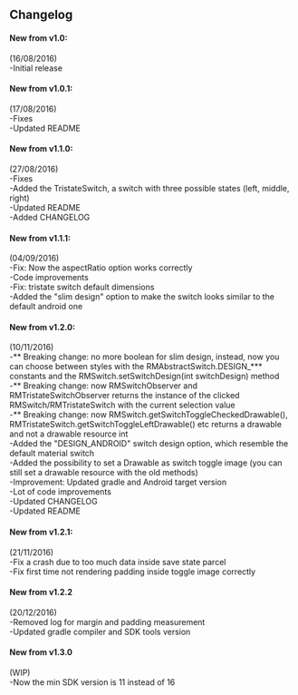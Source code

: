 Changelog
------
#### New from v1.0: <br />
(16/08/2016) <br />
-Initial release <br />

#### New from v1.0.1: <br />
(17/08/2016) <br />
-Fixes <br />
-Updated README <br />

#### New from v1.1.0: <br />
(27/08/2016) <br />
-Fixes <br />
-Added the TristateSwitch, a switch with three possible states (left, middle, right) <br />
-Updated README <br />
-Added CHANGELOG <br />

#### New from v1.1.1: <br />
(04/09/2016) <br />
-Fix: Now the aspectRatio option works correctly <br />
-Code improvements  <br />
-Fix: tristate switch default dimensions <br />
-Added the "slim design" option to make the switch looks similar to the default android one <br />

#### New from v1.2.0: <br />
(10/11/2016) <br />
-** Breaking change: no more boolean for slim design, instead, now you can choose between styles with the RMAbstractSwitch.DESIGN_*** constants and the RMSwitch.setSwitchDesign(int switchDesign) method <br />
-** Breaking change: now RMSwitchObserver and RMTristateSwitchObserver returns the instance of the clicked RMSwitch/RMTristateSwitch with the current selection value <br />
-** Breaking change: now RMSwitch.getSwitchToggleCheckedDrawable(), RMTristateSwitch.getSwitchToggleLeftDrawable() etc returns a drawable and not a drawable resource int <br />
-Added the "DESIGN_ANDROID" switch design option, which resemble the default material switch <br />
-Added the possibility to set a Drawable as switch toggle image (you can still set a drawable resource with the old methods) <br />
-Improvement: Updated gradle and Android target version <br />
-Lot of code improvements <br />
-Updated CHANGELOG <br />
-Updated README <br />


#### New from v1.2.1: <br />
(21/11/2016) <br />
-Fix a crash due to too much data inside save state parcel <br />
-Fix first time not rendering padding inside toggle image correctly <br />

#### New from v1.2.2 <br />
(20/12/2016) <br />
-Removed log for margin and padding measurement <br />
-Updated gradle compiler and SDK tools version <br />

#### New from v1.3.0 <br />
(WIP) <br />
-Now the min SDK version is 11 instead of 16